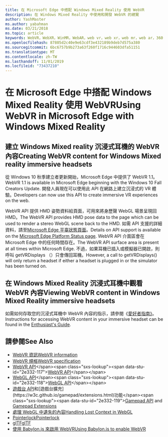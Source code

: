 ```yaml
---
title: 在 Microsoft Edge 中搭配 Windows Mixed Reality 使用 WebVR
description: 在 Windows Mixed Reality 中使用和開發 WebVR 的總覽
author: YashMaster
ms.author: yabahman
ms.date: 03/21/2018
ms.topic: article
keywords: WebVR，WebXR，WinMR，WebAR，web vr，web xr，web mr，web ar，360，360 video，360影片，360相片，360相片，360內容，沉浸式 web，immersiveweb，IW
ms.openlocfilehash: 87805d2c40e9e63cdf3e432189b9deb7d575a380
ms.sourcegitcommit: 6bc6757b9b273a63f260f1716c944603dfa51151
ms.translationtype: MT
ms.contentlocale: zh-TW
ms.lasthandoff: 11/01/2019
ms.locfileid: "73437210"
---
```

# <a name="using-webvr-in-microsoft-edge-with-windows-mixed-reality"></a><span data-ttu-id="2e332-104">在 Microsoft Edge 中搭配 Windows Mixed Reality 使用 WebVR</span><span class="sxs-lookup"><span data-stu-id="2e332-104">Using WebVR in Microsoft Edge with Windows Mixed Reality</span></span>

## <a name="creating-webvr-content-for-windows-mixed-reality-immersive-headsets"></a><span data-ttu-id="2e332-105">建立 Windows Mixed reality 沉浸式耳機的 WebVR 內容</span><span class="sxs-lookup"><span data-stu-id="2e332-105">Creating WebVR content for Windows Mixed reality immersive headsets</span></span>

<span data-ttu-id="2e332-106">從 Windows 10 秋季建立者更新開始，Microsoft Edge 中提供了 WebVR 1.1。</span><span class="sxs-lookup"><span data-stu-id="2e332-106">WebVR 1.1 is available in Microsoft Edge beginning with the Windows 10 Fall Creators Update.</span></span> <span data-ttu-id="2e332-107">開發人員現在可以使用此 API 在網路上建立沉浸式的 VR 體驗。</span><span class="sxs-lookup"><span data-stu-id="2e332-107">Developers can now use this API to create immersive VR experiences on the web.</span></span>

<span data-ttu-id="2e332-108">WebVR API 提供 HMD 姿勢資料給頁面，可用來將身歷聲 WebGL 場景呈現回 HMD。</span><span class="sxs-lookup"><span data-stu-id="2e332-108">The WebVR API provides HMD pose data to the page which can be used to render a stereo WebGL scene back to the HMD.</span></span> <span data-ttu-id="2e332-109">如需 API 支援的詳細資料，請至[Microsoft Edge 平臺狀態頁面](https://developer.microsoft.com/microsoft-edge/platform/status/webvr/)。</span><span class="sxs-lookup"><span data-stu-id="2e332-109">Details on API support is available on the [Microsoft Edge Platform Status page](https://developer.microsoft.com/microsoft-edge/platform/status/webvr/).</span></span> <span data-ttu-id="2e332-110">WebVR API 介面區會在 Microsoft Edge 中的任何時間存在。</span><span class="sxs-lookup"><span data-stu-id="2e332-110">The WebVR API surface area is present at all times within Microsoft Edge.</span></span> <span data-ttu-id="2e332-111">不過，如果耳機已插入或模擬器已開啟，則呼叫 getVRDisplays （）只會傳回耳機。</span><span class="sxs-lookup"><span data-stu-id="2e332-111">However, a call to getVRDisplays() will only return a headset if either a headset is plugged in or the simulator has been turned on.</span></span>

## <a name="viewing-webvr-content-in-windows-mixed-reality-immersive-headsets"></a><span data-ttu-id="2e332-112">在 Windows Mixed Reality 沉浸式耳機中觀看 WebVR 內容</span><span class="sxs-lookup"><span data-stu-id="2e332-112">Viewing WebVR content in Windows Mixed Reality immersive headsets</span></span>

<span data-ttu-id="2e332-113">如需如何存取您的沉浸式耳機中 WebVR 內容的指示，請參閱《[愛好者指南》](https://docs.microsoft.com/windows/mixed-reality/enthusiast-guide/webvr)。</span><span class="sxs-lookup"><span data-stu-id="2e332-113">Instructions for accessing WebVR content in your immersive headset can be found in the [Enthusiast's Guide](https://docs.microsoft.com/windows/mixed-reality/enthusiast-guide/webvr).</span></span>

## <a name="see-also"></a><span data-ttu-id="2e332-114">請參閱</span><span class="sxs-lookup"><span data-stu-id="2e332-114">See Also</span></span>
* [<span data-ttu-id="2e332-115">WebVR 資訊</span><span class="sxs-lookup"><span data-stu-id="2e332-115">WebVR information</span></span>](https://webvr.info)
* [<span data-ttu-id="2e332-116">WebVR 規格</span><span class="sxs-lookup"><span data-stu-id="2e332-116">WebVR specification</span></span>](https://w3c.github.io/webvr/)
* <span data-ttu-id="2e332-117">[WebVR API](https://msdn.microsoft.com/library/mt806281(v=vs.85).aspx)</span><span class="sxs-lookup"><span data-stu-id="2e332-117">[WebVR API](https://msdn.microsoft.com/library/mt806281(v=vs.85).aspx)</span></span>
* <span data-ttu-id="2e332-118">[WebGL API](https://msdn.microsoft.com/library/bg182648(v=vs.85).aspx)</span><span class="sxs-lookup"><span data-stu-id="2e332-118">[WebGL API](https://msdn.microsoft.com/library/bg182648(v=vs.85).aspx)</span></span>
* <span data-ttu-id="2e332-119">[遊戲台 API](https://msdn.microsoft.com/library/dn743630(v=vs.85).aspx)和[遊戲台擴充](https://w3c.github.io/gamepad/extensions.html)功能</span><span class="sxs-lookup"><span data-stu-id="2e332-119">[Gamepad API](https://msdn.microsoft.com/library/dn743630(v=vs.85).aspx) and [Gamepad Extensions](https://w3c.github.io/gamepad/extensions.html)</span></span>
* [<span data-ttu-id="2e332-120">處理 WebGL 中遺失的內容</span><span class="sxs-lookup"><span data-stu-id="2e332-120">Handling Lost Context in WebGL</span></span>](https://www.khronos.org/webgl/wiki/HandlingContextLost)
* [<span data-ttu-id="2e332-121">Pointerlock</span><span class="sxs-lookup"><span data-stu-id="2e332-121">Pointerlock</span></span>](https://www.w3.org/TR/pointerlock/)
* [<span data-ttu-id="2e332-122">glTF</span><span class="sxs-lookup"><span data-stu-id="2e332-122">glTF</span></span>](https://www.khronos.org/gltf)
* [<span data-ttu-id="2e332-123">使用 Babylon.js 來啟用 WebVR</span><span class="sxs-lookup"><span data-stu-id="2e332-123">Using Babylon.js to enable WebVR</span></span>](https://docs.microsoft.com/windows/uwp/get-started/adding-webvr-to-a-babylonjs-game)

